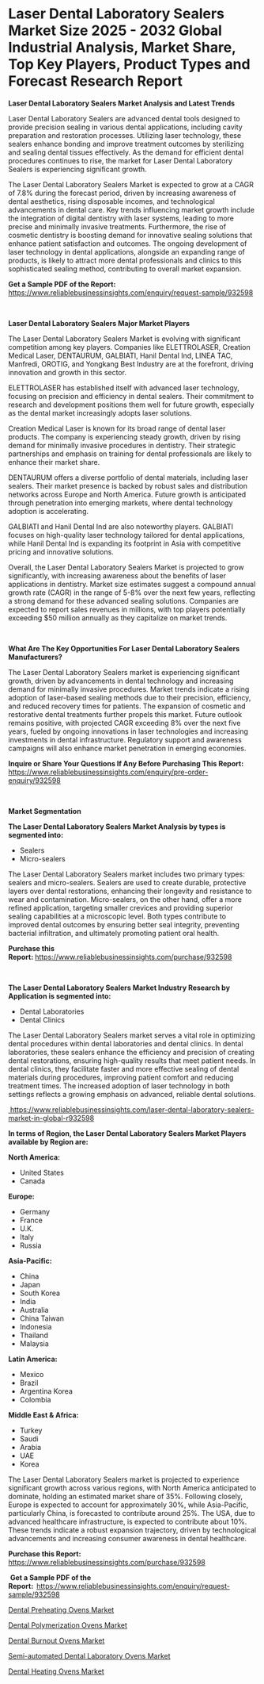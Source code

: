 <p><h1>Laser Dental Laboratory Sealers Market Size 2025 - 2032 Global Industrial Analysis, Market Share, Top Key Players, Product Types and Forecast Research Report</h1></p><p><strong>Laser Dental Laboratory Sealers Market Analysis and Latest Trends</strong></p>
<p><p>Laser Dental Laboratory Sealers are advanced dental tools designed to provide precision sealing in various dental applications, including cavity preparation and restoration processes. Utilizing laser technology, these sealers enhance bonding and improve treatment outcomes by sterilizing and sealing dental tissues effectively. As the demand for efficient dental procedures continues to rise, the market for Laser Dental Laboratory Sealers is experiencing significant growth.</p><p>The Laser Dental Laboratory Sealers Market is expected to grow at a CAGR of 7.8% during the forecast period, driven by increasing awareness of dental aesthetics, rising disposable incomes, and technological advancements in dental care. Key trends influencing market growth include the integration of digital dentistry with laser systems, leading to more precise and minimally invasive treatments. Furthermore, the rise of cosmetic dentistry is boosting demand for innovative sealing solutions that enhance patient satisfaction and outcomes. The ongoing development of laser technology in dental applications, alongside an expanding range of products, is likely to attract more dental professionals and clinics to this sophisticated sealing method, contributing to overall market expansion.</p></p>
<p><strong>Get a Sample PDF of the Report:&nbsp;</strong> <a href="https://www.reliablebusinessinsights.com/enquiry/request-sample/932598?utm_campaign=97&utm_medium=2&utm_source=Github&utm_content=ia&utm_term=21032025&utm_id=laser-dental-laboratory-sealers">https://www.reliablebusinessinsights.com/enquiry/request-sample/932598</a></p>
<p>&nbsp;</p>
<p><strong>Laser Dental Laboratory Sealers Major Market Players</strong></p>
<p><p>The Laser Dental Laboratory Sealers Market is evolving with significant competition among key players. Companies like ELETTROLASER, Creation Medical Laser, DENTAURUM, GALBIATI, Hanil Dental Ind, LINEA TAC, Manfredi, OROTIG, and Yongkang Best Industry are at the forefront, driving innovation and growth in this sector.</p><p>ELETTROLASER has established itself with advanced laser technology, focusing on precision and efficiency in dental sealers. Their commitment to research and development positions them well for future growth, especially as the dental market increasingly adopts laser solutions.</p><p>Creation Medical Laser is known for its broad range of dental laser products. The company is experiencing steady growth, driven by rising demand for minimally invasive procedures in dentistry. Their strategic partnerships and emphasis on training for dental professionals are likely to enhance their market share.</p><p>DENTAURUM offers a diverse portfolio of dental materials, including laser sealers. Their market presence is backed by robust sales and distribution networks across Europe and North America. Future growth is anticipated through penetration into emerging markets, where dental technology adoption is accelerating.</p><p>GALBIATI and Hanil Dental Ind are also noteworthy players. GALBIATI focuses on high-quality laser technology tailored for dental applications, while Hanil Dental Ind is expanding its footprint in Asia with competitive pricing and innovative solutions.</p><p>Overall, the Laser Dental Laboratory Sealers Market is projected to grow significantly, with increasing awareness about the benefits of laser applications in dentistry. Market size estimates suggest a compound annual growth rate (CAGR) in the range of 5-8% over the next few years, reflecting a strong demand for these advanced sealing solutions. Companies are expected to report sales revenues in millions, with top players potentially exceeding $50 million annually as they capitalize on market trends.</p></p>
<p>&nbsp;</p>
<p><strong>What Are The Key Opportunities For Laser Dental Laboratory Sealers Manufacturers?</strong></p>
<p><p>The Laser Dental Laboratory Sealers market is experiencing significant growth, driven by advancements in dental technology and increasing demand for minimally invasive procedures. Market trends indicate a rising adoption of laser-based sealing methods due to their precision, efficiency, and reduced recovery times for patients. The expansion of cosmetic and restorative dental treatments further propels this market. Future outlook remains positive, with projected CAGR exceeding 8% over the next five years, fueled by ongoing innovations in laser technologies and increasing investments in dental infrastructure. Regulatory support and awareness campaigns will also enhance market penetration in emerging economies.</p></p>
<p><strong>Inquire or Share Your Questions If Any Before Purchasing This Report:</strong> <a href="https://www.reliablebusinessinsights.com/enquiry/pre-order-enquiry/932598?utm_campaign=97&utm_medium=2&utm_source=Github&utm_content=ia&utm_term=21032025&utm_id=laser-dental-laboratory-sealers">https://www.reliablebusinessinsights.com/enquiry/pre-order-enquiry/932598</a></p>
<p>&nbsp;</p>
<p><strong>Market Segmentation</strong></p>
<p><strong>The Laser Dental Laboratory Sealers Market Analysis by types is segmented into:</strong></p>
<p><ul><li>Sealers</li><li>Micro-sealers</li></ul></p>
<p><p>The Laser Dental Laboratory Sealers market includes two primary types: sealers and micro-sealers. Sealers are used to create durable, protective layers over dental restorations, enhancing their longevity and resistance to wear and contamination. Micro-sealers, on the other hand, offer a more refined application, targeting smaller crevices and providing superior sealing capabilities at a microscopic level. Both types contribute to improved dental outcomes by ensuring better seal integrity, preventing bacterial infiltration, and ultimately promoting patient oral health.</p></p>
<p><strong>Purchase this Report:&nbsp;</strong><a href="https://www.reliablebusinessinsights.com/purchase/932598?utm_campaign=97&utm_medium=2&utm_source=Github&utm_content=ia&utm_term=21032025&utm_id=laser-dental-laboratory-sealers">https://www.reliablebusinessinsights.com/purchase/932598</a></p>
<p>&nbsp;</p>
<p><strong>The Laser Dental Laboratory Sealers Market Industry Research by Application is segmented into:</strong></p>
<p><ul><li>Dental Laboratories</li><li>Dental Clinics</li></ul></p>
<p><p>The Laser Dental Laboratory Sealers market serves a vital role in optimizing dental procedures within dental laboratories and dental clinics. In dental laboratories, these sealers enhance the efficiency and precision of creating dental restorations, ensuring high-quality results that meet patient needs. In dental clinics, they facilitate faster and more effective sealing of dental materials during procedures, improving patient comfort and reducing treatment times. The increased adoption of laser technology in both settings reflects a growing emphasis on advanced, reliable dental solutions.</p></p>
<p><a href="https://www.reliablebusinessinsights.com/laser-dental-laboratory-sealers-market-in-global-r932598?utm_campaign=97&utm_medium=2&utm_source=Github&utm_content=ia&utm_term=21032025&utm_id=laser-dental-laboratory-sealers">&nbsp;https://www.reliablebusinessinsights.com/laser-dental-laboratory-sealers-market-in-global-r932598</a></p>
<p><strong>In terms of Region, the Laser Dental Laboratory Sealers Market Players available by Region are:</strong></p>
<p>
    <p> <strong> North America: </strong>
        <ul>
            <li>United States</li>
            <li>Canada</li>
        </ul>
        </p> 
    <p> <strong> Europe: </strong>
        <ul>
            <li>Germany</li>
            <li>France</li>
            <li>U.K.</li>
            <li>Italy</li>
            <li>Russia</li>
        </ul>
        </p> 
    <p> <strong> Asia-Pacific: </strong>
        <ul>
            <li>China</li>
            <li>Japan</li>
            <li>South Korea</li>
            <li>India</li>
            <li>Australia</li>
            <li>China Taiwan</li>
            <li>Indonesia</li>
            <li>Thailand</li>
            <li>Malaysia</li>
        </ul>
        </p> 
    <p> <strong> Latin America: </strong>
        <ul>
            <li>Mexico</li>
            <li>Brazil</li>
            <li>Argentina Korea</li>
            <li>Colombia</li>
        </ul>
        </p> 
    <p> <strong> Middle East & Africa: </strong>
        <ul>
            <li>Turkey</li>
            <li>Saudi</li>
            <li>Arabia</li>
            <li>UAE</li>
            <li>Korea</li>
        </ul>
    </p>
    </p>
<p><p>The Laser Dental Laboratory Sealers market is projected to experience significant growth across various regions, with North America anticipated to dominate, holding an estimated market share of 35%. Following closely, Europe is expected to account for approximately 30%, while Asia-Pacific, particularly China, is forecasted to contribute around 25%. The USA, due to advanced healthcare infrastructure, is expected to contribute about 10%. These trends indicate a robust expansion trajectory, driven by technological advancements and increasing consumer awareness in dental healthcare.</p></p>
<p><strong>Purchase this Report: </strong><a href="https://www.reliablebusinessinsights.com/purchase/932598?utm_campaign=97&utm_medium=2&utm_source=Github&utm_content=ia&utm_term=21032025&utm_id=laser-dental-laboratory-sealers">https://www.reliablebusinessinsights.com/purchase/932598</a></p>
<p>&nbsp;<strong>Get a Sample PDF of the Report:&nbsp;&nbsp;</strong><a href="https://www.reliablebusinessinsights.com/enquiry/request-sample/932598?utm_campaign=97&utm_medium=2&utm_source=Github&utm_content=ia&utm_term=21032025&utm_id=laser-dental-laboratory-sealers">https://www.reliablebusinessinsights.com/enquiry/request-sample/932598</a></p>
<p><strong></strong></p>
<p><p><a href="https://github.com/danitkeavyx7/Market-Research-Report-List-1/blob/main/dental-preheating-ovens-market.md?utm_campaign=97&utm_medium=2&utm_source=Github&utm_content=ia&utm_term=21032025&utm_id=laser-dental-laboratory-sealers">Dental Preheating Ovens Market</a></p><p><a href="https://github.com/bartzthateis/Market-Research-Report-List-1/blob/main/dental-polymerization-ovens-market.md?utm_campaign=97&utm_medium=2&utm_source=Github&utm_content=ia&utm_term=21032025&utm_id=laser-dental-laboratory-sealers">Dental Polymerization Ovens Market</a></p><p><a href="https://github.com/moorsdorak31/Market-Research-Report-List-1/blob/main/dental-burnout-ovens-market.md?utm_campaign=97&utm_medium=2&utm_source=Github&utm_content=ia&utm_term=21032025&utm_id=laser-dental-laboratory-sealers">Dental Burnout Ovens Market</a></p><p><a href="https://github.com/kuciakkukalo/Market-Research-Report-List-1/blob/main/semi-automated-dental-laboratory-ovens-market.md?utm_campaign=97&utm_medium=2&utm_source=Github&utm_content=ia&utm_term=21032025&utm_id=laser-dental-laboratory-sealers">Semi-automated Dental Laboratory Ovens Market</a></p><p><a href="https://github.com/taffouasaoka/Market-Research-Report-List-1/blob/main/dental-heating-ovens-market.md?utm_campaign=97&utm_medium=2&utm_source=Github&utm_content=ia&utm_term=21032025&utm_id=laser-dental-laboratory-sealers">Dental Heating Ovens Market</a></p></p>